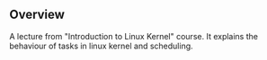 ## Overview
A lecture from "Introduction to Linux Kernel" course. 
It explains the behaviour of tasks in linux kernel and scheduling.

